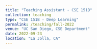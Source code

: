 ```yaml
---
title: "Teaching Assistant - CSE 151B"
collection: teaching
type: "CSE 151B - Deep Learning"
permalink: /teaching/fall-2022
venue: "UC San Diego, CSE Department"
date: 2022-09-23
location: "La Jolla, CA"
---
```

